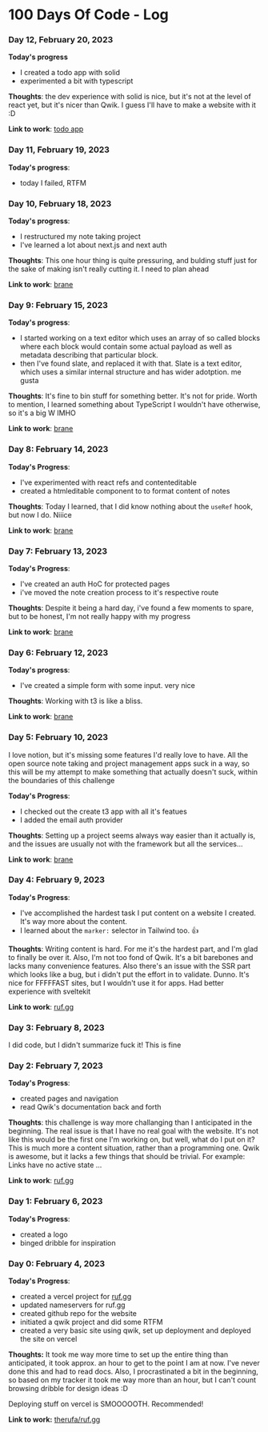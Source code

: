 # 100 Days Of Code - Log

### Day 12, February 20, 2023

**Today's progress**
- I created a todo app with solid
- experimented a bit with typescript

**Thoughts**: the dev experience with solid is nice, but it's not at the
level of react yet, but it's nicer than Qwik. I guess I'll have to make 
a website with it :D

**Link to work**: [todo app](https://github.com/therufa/my-100-days-of-code-repo--/tree/main/todo-solid)

### Day 11, February 19, 2023

**Today's progress**:
- today I failed, RTFM


### Day 10, February 18, 2023

**Today's progress**:
- I restructured my note taking project
- I've learned a lot about next.js and next auth

**Thoughts**: This one hour thing is quite pressuring, and bulding stuff
just for the sake of making isn't really cutting it. I need to plan ahead

**Link to work**: [brane](https://github.com/therufa/brane)

### Day 9: February 15, 2023

**Today's progress**:
- I started working on a text editor which uses an array of so called blocks 
where each block would contain some actual payload as well as metadata 
describing that particular block.
- then I've found slate, and replaced it with that. Slate is a text editor, 
which uses a similar internal structure and has wider adotption. me gusta

**Thoughts**: It's fine to bin stuff for something better. It's not for 
pride. Worth to mention, I learned something about TypeScript I wouldn't 
have otherwise, so it's a big W IMHO

**Link to work**: [brane](https://github.com/therfua/brane)

### Day 8: February 14, 2023

**Today's Progress**:
- I've experimented with react refs and contenteditable
- created a htmleditable component to to format content of notes

**Thoughts**: Today I learned, that I did know nothing about the `useRef` 
hook, but now I do. Niiice

**Link to work**: [brane](https://github.com/therfua/brane)

### Day 7: February 13, 2023

**Today's Progress**:
- I've created an auth HoC for protected pages
- i've moved the note creation process to it's respective route

**Thoughts**: Despite it being a hard day, i've found a few moments to spare, but to be honest, I'm not really happy with my progress

**Link to work**: [brane](https://github.com/therfua/brane)

### Day 6: February 12, 2023

**Today's progress**:
- I've created a simple form with some input. very nice

**Thoughts**:
Working with t3 is like a bliss.

**Link to work**: [brane](https://github.com/therufa/brane)

### Day 5: February 10, 2023

I love notion, but it's missing some features I'd really love to have. All the open source note taking and project management apps suck in a way, so this will be my attempt to make something that actually doesn't suck, within the boundaries of this challenge

**Today's Progress**:
- I checked out the create t3 app with all it's featues
- I added the email auth provider 

**Thoughts**:
Setting up a project seems always way easier than it actually is, and the issues are usually not with the framework but all the services... 

**Link to work**: [brane](https://github.com/therufa/brane)


### Day 4: February 9, 2023

**Today's Progress**:
- I've accomplished the hardest task I put content on a website I created. It's way more about the content.
- I learned about the `marker:` selector in Tailwind too. 👍

**Thoughts**: Writing content is hard. For me it's the hardest part, and I'm glad to finally be over it.
Also, I'm not too fond of Qwik. It's a bit barebones and lacks many convenience features. Also there's an issue with the SSR part which looks like a bug, but i didn't put the effort in to validate. Dunno. It's nice for FFFFFAST sites, but I wouldn't use it for apps. Had better experience with sveltekit

**Link to work**: [ruf.gg](https://ruf.gg/)


### Day 3: February 8, 2023

I did code, but I didn't summarize fuck it! This is fine

### Day 2: February 7, 2023

**Today's Progress**:
- created pages and navigation
- read Qwik's documentation back and forth

**Thoughts**: this challenge is way more challanging than I anticipated in the beginning. The real issue is that I have no real goal with the website. It's not like this would be the first one I'm working on, but well, what do I put on it? This is much more a content situation, rather than a programming one.
Qwik is awesome, but it lacks a few things that should be trivial. For example: Links have no active state ...

**Link to work**: [ruf.gg](https://ruf.gg)

### Day 1: February 6, 2023

**Today's Progress**:
- created a logo
- binged dribble for inspiration

### Day 0: February 4, 2023

**Today's Progress**: 
- created a vercel project for [ruf.gg](https://ruf.gg)
- updated nameservers for ruf.gg
- created github repo for the website
- initiated a qwik project and did some RTFM
- created a very basic site using qwik, set up deployment and deployed the site on vercel

**Thoughts:** It took me way more time to set up the entire thing than anticipated, it took approx. an hour to get to the point I am at now. I've never done this and had to read docs. Also, I procrastinated a bit in the beginning, so based on my tracker it took me way more than an hour, but I can't count browsing dribble for design ideas :D

Deploying stuff on vercel is SMOOOOOTH. Recommended!

**Link to work:** [therufa/ruf.gg](https://github.com/therufa/ruf.gg)
